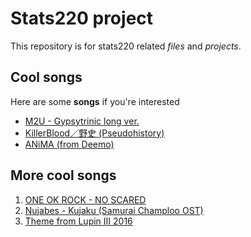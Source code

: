 # Stats220 project
This repository is for stats220 related *files* and *projects*.

## Cool songs
Here are some **songs** if you're interested
- [M2U - Gypsytrinic long ver.](https://soundcloud.com/m2ustudio/m2u-gypsytronic-long-ver?utm_source=clipboard&utm_medium=text&utm_campaign=social_sharing)
- [KillerBlood／野史 (Pseudohistory)](https://www.youtube.com/watch?v=o-1GFlqTooc)
- [ANiMA (from Deemo)](https://www.youtube.com/watch?v=don_p8iPYoQ)

## More cool songs
1. [ONE OK ROCK - NO SCARED](https://www.youtube.com/watch?v=qKW4lqj2cNU)
2. [Nujabes - Kujaku (Samurai Champloo OST)](https://www.youtube.com/watch?v=SGf3XFkK8RQ)
3. [Theme from Lupin III 2016](https://www.youtube.com/watch?v=WABEU3YUsdc)
